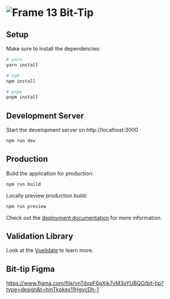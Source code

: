 # ![Frame 13](https://github.com/arminsb/bittip/assets/76691001/907d0341-27b0-4406-b06b-3fc85e7082a4) Bit-Tip 

## Setup

Make sure to install the dependencies:

```bash
# yarn
yarn install

# npm
npm install

# pnpm
pnpm install
```

## Development Server

Start the development server on http://localhost:3000

```bash
npm run dev
```

## Production

Build the application for production:

```bash
npm run build
```

Locally preview production build:

```bash
npm run preview
```

Check out the [deployment documentation](https://nuxt.com/docs/getting-started/deployment) for more information.

## Validation Library
Look at the [Vuelidate](https://github.com/vuelidate/vuelidate) to learn more.

## Bit-tip Figma
https://www.figma.com/file/vnTdvpF6qXik7vM3oYUBQO/bit-tip?type=design&t=hmTkpkex11HgycDh-1
